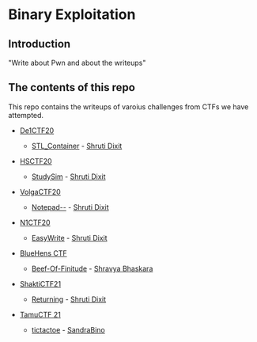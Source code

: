 # Binary Exploitation

## Introduction

"Write about Pwn and about the writeups"

## The contents of this repo 

This repo contains the writeups of varoius challenges from CTFs we have attempted.

- [De1CTF20](https://ctftime.org/event/1033)
    - [STL_Container](https://github.com/Team-Shakti/CTF-Write-ups/blob/master/docs/pwning/De1CTF20/stl.md) - [Shruti Dixit](https://twitter.com/rudyerudite)
- [HSCTF20](https://ctftime.org/event/939)
    - [StudySim](https://github.com/Team-Shakti/CTF-Write-ups/blob/master/docs/pwning/HSCTF20/studysim.md) - [Shruti Dixit](https://twitter.com/rudyerudite)
- [VolgaCTF20](https://ctftime.org/event/933)
    - [Notepad--](https://github.com/Team-Shakti/CTF-Write-ups/blob/master/docs/pwning/VolgaCTF20/notepad.md) - [Shruti Dixit](https://twitter.com/rudyerudite)
- [N1CTF20](https://ctftime.org/event/1099)
    - [EasyWrite](https://github.com/Team-Shakti/CTF-Write-ups/blob/master/docs/pwning/N1CTF20/easywrite.md) - [Shruti Dixit](https://twitter.com/rudyerudite)
- [BlueHens CTF](https://ctftime.org/event/1298)
    - [Beef-Of-Finitude](https://github.com/Team-Shakti/CTF-Write-ups/blob/master/docs/pwning/BlueHensCTF/beef-of-finitude.md) - [Shravya Bhaskara](https://twitter.com/BhaskaraShravya)
- [ShaktiCTF21](https://ctftime.org/event/1251)
	- [Returning](../ShakitCTF21/returning2.md) - [Shruti Dixit](https://twitter.com/rudyerudite)

- [TamuCTF 21](https://ctftime.org/event/1320)
    - [tictactoe](../tamuCTF/tictactoe) - [SandraBino](https://twitter.com/sandrabeme)
